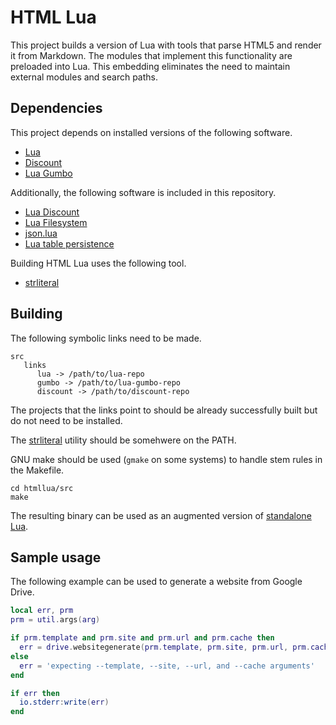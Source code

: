 # HTML Lua

This project builds a version of Lua with tools that parse HTML5 and render it
from Markdown. The modules that implement this functionality are preloaded into
Lua. This embedding eliminates the need to maintain external modules and search
paths.

## Dependencies

This project depends on installed versions of the following software.

* [Lua](https://www.lua.org/)
* [Discount](https://github.com/Orc/discount)
* [Lua Gumbo](https://craigbarnes.gitlab.io/lua-gumbo/)

Additionally, the following software is included in this repository.

* [Lua Discount](https://gitlab.com/craigbarnes/lua-discount)
* [Lua Filesystem](https://github.com/keplerproject/luafilesystem)
* [json.lua](https://github.com/rxi/json.lua)
* [Lua table persistence](https://github.com/hipe/lua-table-persistence)

Building HTML Lua uses the following tool.

* [strliteral](https://github.com/mortie/strliteral)

## Building

The following symbolic links need to be made.

```
src
   links
      lua -> /path/to/lua-repo
      gumbo -> /path/to/lua-gumbo-repo
      discount -> /path/to/discount-repo
```

The projects that the links point to should be already successfully built but
do not need to be installed.

The [strliteral](https://github.com/mortie/strliteral) utility should be
somehwere on the PATH.

GNU make should be used (`gmake` on some systems) to handle stem rules in the
Makefile.

```
cd htmllua/src
make
```

The resulting binary can be used as an augmented version of [standalone
Lua](https://www.lua.org/manual/5.4/manual.html#7).

## Sample usage

The following example can be used to generate a website from Google Drive.

```lua
local err, prm
prm = util.args(arg)

if prm.template and prm.site and prm.url and prm.cache then
  err = drive.websitegenerate(prm.template, prm.site, prm.url, prm.cache)
else
  err = 'expecting --template, --site, --url, and --cache arguments'
end

if err then
  io.stderr:write(err)
end
```
